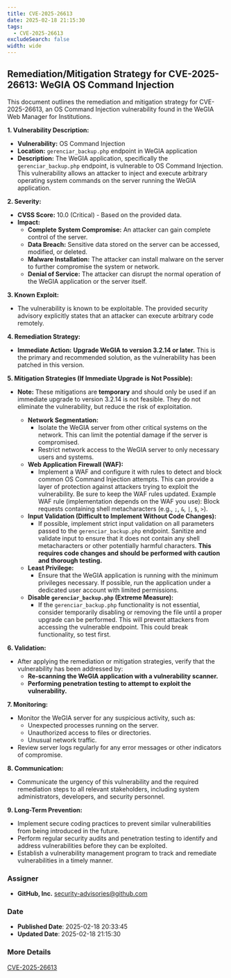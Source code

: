 ```yaml
---
title: CVE-2025-26613
date: 2025-02-18 21:15:30
tags:
  - CVE-2025-26613
excludeSearch: false
width: wide
---
```


## Remediation/Mitigation Strategy for CVE-2025-26613: WeGIA OS Command Injection

This document outlines the remediation and mitigation strategy for CVE-2025-26613, an OS Command Injection vulnerability found in the WeGIA Web Manager for Institutions.

**1. Vulnerability Description:**

*   **Vulnerability:** OS Command Injection
*   **Location:**  `gerenciar_backup.php` endpoint in WeGIA application
*   **Description:** The WeGIA application, specifically the `gerenciar_backup.php` endpoint, is vulnerable to OS Command Injection. This vulnerability allows an attacker to inject and execute arbitrary operating system commands on the server running the WeGIA application.

**2. Severity:**

*   **CVSS Score:** 10.0 (Critical) - Based on the provided data.
*   **Impact:**
    *   **Complete System Compromise:**  An attacker can gain complete control of the server.
    *   **Data Breach:** Sensitive data stored on the server can be accessed, modified, or deleted.
    *   **Malware Installation:**  The attacker can install malware on the server to further compromise the system or network.
    *   **Denial of Service:**  The attacker can disrupt the normal operation of the WeGIA application or the server itself.

**3. Known Exploit:**

*   The vulnerability is known to be exploitable. The provided security advisory explicitly states that an attacker can execute arbitrary code remotely.

**4. Remediation Strategy:**

*   **Immediate Action:**  **Upgrade WeGIA to version 3.2.14 or later.**  This is the primary and recommended solution, as the vulnerability has been patched in this version.

**5. Mitigation Strategies (If Immediate Upgrade is Not Possible):**

*   **Note:** These mitigations are **temporary** and should only be used if an immediate upgrade to version 3.2.14 is not feasible. They do not eliminate the vulnerability, but reduce the risk of exploitation.

    *   **Network Segmentation:**
        *   Isolate the WeGIA server from other critical systems on the network. This can limit the potential damage if the server is compromised.
        *   Restrict network access to the WeGIA server to only necessary users and systems.
    *   **Web Application Firewall (WAF):**
        *   Implement a WAF and configure it with rules to detect and block common OS Command Injection attempts.  This can provide a layer of protection against attackers trying to exploit the vulnerability.  Be sure to keep the WAF rules updated.  Example WAF rule (implementation depends on the WAF you use):  Block requests containing shell metacharacters (e.g., `;`, `&`, `|`, `$`, `>`).
    *   **Input Validation (Difficult to Implement Without Code Changes):**
        *   If possible, implement strict input validation on all parameters passed to the `gerenciar_backup.php` endpoint. Sanitize and validate input to ensure that it does not contain any shell metacharacters or other potentially harmful characters. **This requires code changes and should be performed with caution and thorough testing.**
    *   **Least Privilege:**
        *   Ensure that the WeGIA application is running with the minimum privileges necessary. If possible, run the application under a dedicated user account with limited permissions.
    *   **Disable `gerenciar_backup.php` (Extreme Measure):**
        *   If the `gerenciar_backup.php` functionality is not essential, consider temporarily disabling or removing the file until a proper upgrade can be performed.  This will prevent attackers from accessing the vulnerable endpoint. This could break functionality, so test first.

**6. Validation:**

*   After applying the remediation or mitigation strategies, verify that the vulnerability has been addressed by:
    *   **Re-scanning the WeGIA application with a vulnerability scanner.**
    *   **Performing penetration testing to attempt to exploit the vulnerability.**

**7. Monitoring:**

*   Monitor the WeGIA server for any suspicious activity, such as:
    *   Unexpected processes running on the server.
    *   Unauthorized access to files or directories.
    *   Unusual network traffic.
*   Review server logs regularly for any error messages or other indicators of compromise.

**8. Communication:**

*   Communicate the urgency of this vulnerability and the required remediation steps to all relevant stakeholders, including system administrators, developers, and security personnel.

**9. Long-Term Prevention:**

*   Implement secure coding practices to prevent similar vulnerabilities from being introduced in the future.
*   Perform regular security audits and penetration testing to identify and address vulnerabilities before they can be exploited.
*   Establish a vulnerability management program to track and remediate vulnerabilities in a timely manner.

### Assigner
- **GitHub, Inc.** <security-advisories@github.com>

### Date
- **Published Date**: 2025-02-18 20:33:45
- **Updated Date**: 2025-02-18 21:15:30

### More Details
[CVE-2025-26613](https://www.cvedetails.com/cve/CVE-2025-26613)